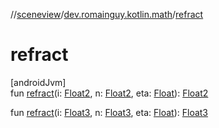 //[sceneview](../../index.md)/[dev.romainguy.kotlin.math](index.md)/[refract](refract.md)

# refract

[androidJvm]\
fun [refract](refract.md)(i: [Float2](-float2/index.md), n: [Float2](-float2/index.md), eta: [Float](https://kotlinlang.org/api/latest/jvm/stdlib/kotlin/-float/index.html)): [Float2](-float2/index.md)

fun [refract](refract.md)(i: [Float3](-float3/index.md), n: [Float3](-float3/index.md), eta: [Float](https://kotlinlang.org/api/latest/jvm/stdlib/kotlin/-float/index.html)): [Float3](-float3/index.md)
